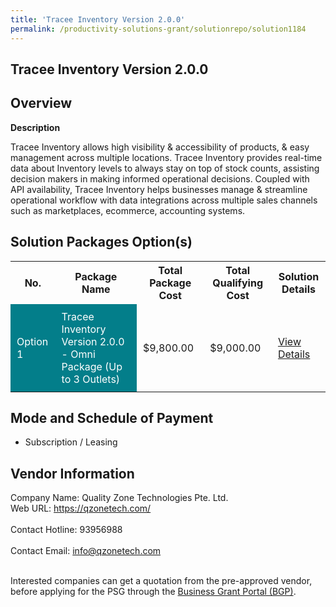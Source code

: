```yaml
---
title: 'Tracee Inventory Version 2.0.0'
permalink: /productivity-solutions-grant/solutionrepo/solution1184
---
```


## Tracee Inventory Version 2.0.0

## Overview

**Description**

Tracee Inventory allows high visibility & accessibility of products, & easy management across multiple locations. Tracee Inventory provides real-time data about Inventory levels to always stay on top of stock counts, assisting decision makers in making informed operational decisions. Coupled with API availability, Tracee Inventory helps businesses manage & streamline operational workflow with data integrations across multiple sales channels such as marketplaces, ecommerce, accounting systems.

## Solution Packages Option(s)

<table>
<tr>
<th><b>No.</b></th>
<th><b>Package Name</b></th>
<th><b>Total Package Cost</b></th>
<th><b>Total Qualifying Cost</b></th>
<th><b>Solution Details</b></th>
</tr>
<tr>
<td style='padding: 10px; background-color: #037E8A; color: #FFFFFF;'>Option 1</td>
<td style='padding: 10px; background-color: #037E8A; color: #FFFFFF;'>Tracee Inventory Version 2.0.0 - Omni Package (Up to 3 Outlets)</td>
<td style='padding: 10px;'>$9,800.00</td>
<td style='padding: 10px;'>$9,000.00</td>
<td style='padding: 10px;'><a href='/images/psg/Qualityzone_Desensitised_Annex_3_30_June_2022.pdf' target='_blank'>View Details</a></td>
</tr>
</table>

## Mode and Schedule of Payment

 - Subscription / Leasing

## Vendor Information

 Company Name: Quality Zone Technologies Pte. Ltd.<br>Web URL: https://qzonetech.com/ <br><br>Contact Hotline: 93956988 <br><br>Contact Email: info@qzonetech.com <br><br>

Interested companies can get a quotation from the pre-approved vendor, before applying for the PSG through the <a href='https://www.businessgrants.gov.sg/' target='_blank' rel='noopener'>Business Grant Portal (BGP)</a>.

<script src="/jquery/resize-tables.js"></script>
